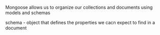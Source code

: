 Mongoose allows us to organize our collections and documents using models and schemas

schema - object that defines the properties we cacn expect to find in a document
